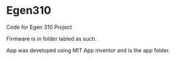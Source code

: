 # Egen310
Code for Egen 310 Project

Firmware is in folder labled as such.

App was developed using MIT App inventor and is the app folder. 
